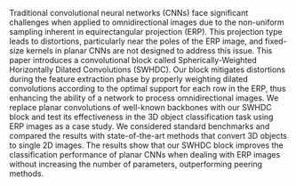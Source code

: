 Traditional convolutional neural networks (CNNs) face significant challenges when applied to omnidirectional images due to the non-uniform sampling inherent in equirectangular projection (ERP). This projection type leads to distortions, particularly near the poles of the ERP image, and fixed-size kernels in planar CNNs are not designed to address this issue. This paper introduces a convolutional block called Spherically-Weighted Horizontally Dilated Convolutions (SWHDC). Our block mitigates distortions during the feature extraction phase by properly weighting dilated convolutions according to the optimal support for each row in the ERP, thus enhancing the ability of a network to process omnidirectional images. We replace planar convolutions of well-known backbones with our SWHDC block and test its effectiveness in the 3D object classification task using ERP images as a case study. We considered standard benchmarks and compared the results with state-of-the-art methods that convert 3D objects to single 2D images. The results show that our SWHDC block improves the classification performance of planar CNNs when dealing with ERP images without increasing the number of parameters, outperforming peering methods.
